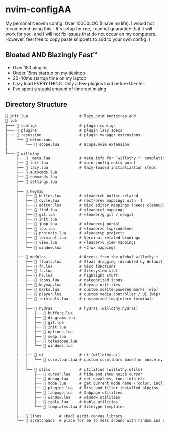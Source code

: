 # nvim-configAA

My personal Neovim config. Over 10000LOC (I have no life). I would
not recommend using this - It's setup for me, I cannot guarantee that it will
work for you, and I will not fix issues that do not occur on my computers.
However, feel free to copy paste snippets to add to your own config :)

## Bloated AND Blazingly Fast™

- Over 150 plugins
- Under 15ms startup on my desktop
- 20-40ms startup time on my laptop
- Lazy load EVERYTHING. Only a few plugins load before UiEnter.
- I've spent a stupid amount of time optimizing

## Directory Structure

```txt
 init.lua                       # lazy.nvim bootstrap and
 lua
├───  configs                   # plugin configs
├───  plugins                   # plugin lazy specs
├───  resession                 # plugin manager extensions
│    └──  extensions
│        └──  scope.lua         # scope.nvim extension
│
└───  willothy
     ├──  _meta.lua             # meta info for `willothy.*` completion
     ├──  init.lua              # main config entry point
     ├──  lazy.lua              # lazy-loaded initialization steps
     ├──  autocmds.lua
     ├──  commands.lua
     ├──  settings.lua
     │
     ├──  keymap
     │   ├──  buffer.lua        # <leader>b buffer related
     │   ├──  cycle.lua         # next/prev mappings with []
     │   ├──  editor.lua        # misc editor mappings (needs cleanup)
     │   ├──  find.lua          # <leader>f mappings
     │   ├──  git.lua           # <leader>g git / neogit
     │   ├──  init.lua
     │   ├──  jump.lua          # <leader>j portal
     │   ├──  lsp.lua           # <leader>c lsp/codelens
     │   ├──  projects.lua      # <leader>p projects
     │   ├──  terminal.lua      # terminal related bindings
     │   ├──  view.lua          # <leader>v view mappings
     │   └──  window.lua        # <C-w> mappings
     │
     ├──  modules               # Access from the global willothy.*
     │   ├──  floats.lua        # float dragging (disabled by default)
     │   ├──  fn.lua            # misc functions
     │   ├──  fs.lua            # filesystem stuff
     │   ├──  hl.lua            # highlight stuff
     │   ├──  icons.lua         # categorized icons
     │   ├──  keymap.lua        # keymap utilities
     │   ├──  marks.lua         # custom sqlite-powered marks (wip)
     │   ├──  player.lua        # custom media controller / UI (wip)
     │   ├──  terminals.lua     # customized toggleterm terminals
     │   │
     │   ├──  hydras            # hydras (willothy.hydras)
     │   │   ├──  buffers.lua
     │   │   ├──  diagrams.lua
     │   │   ├──  git.lua
     │   │   ├──  init.lua
     │   │   ├──  options.lua
     │   │   ├──  swap.lua
     │   │   ├──  telescope.lua
     │   │   └──  windows.lua
     │   │
     │   ├──  ui                # ui (willothy.ui)
     │   │   └──  scrollbar.lua # custom scrollbars based on noice.nvim
     │   │
     │   └──  utils             # utilities (willothy.utils)
     │       ├──  cursor.lua    # hide and show noice cursor
     │       ├──  debug.lua     # get upvalues, func info etc.
     │       ├──  mode.lua      # get current mode name / color, incl. hydra
     │       ├──  plugins.lua   # list and filter installed plugins
     │       ├──  tabpage.lua   # tabpage utilities
     │       ├──  window.lua    # window utilities
     │       ├──  table.lua     # table utilities
     │       └──  templates.lua # filetype templates
     │
     ├──  lines        # (bad) ascii canvas library
     └──  scratchpads  # place for me to mess around with random Lua stuff
```
